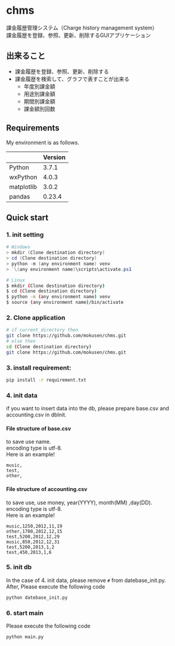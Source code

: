 # chms
課金履歴管理システム（Charge history management system）<br>
課金履歴を登録、参照、更新、削除するGUIアプリケーション

## 出来ること
- 課金履歴を登録、参照、更新、削除する
- 課金履歴を検索して、グラフで表すことが出来る
    - 年度別課金額
    - 用途別課金額
    - 期間別課金額
    - 課金額別回数

## Requirements
My environment is as follows.

|  | Version |
| :--- | :--- |
| Python | 3.7.1 |
| wxPython | 4.0.3 |
| matplotlib | 3.0.2 |
| pandas | 0.23.4 |

## Quick start
### 1. init setting

```PowerShell
# Windows
> mkdir (Clone destination directory)
> cd (Clone destination directory)
> python -m (any environment name) venv
> `\(any environment name)\scripts\activate.ps1
```

```bash
# Linux
$ mkdir (Clone destination directory)
$ cd (Clone destination directory)
$ python -m (any environment name) venv
$ source (any environment name)/bin/activate
```

### 2. Clone application

```bash
# if current_directory then
git clone https://github.com/mokusen/chms.git
# else then
cd (Clone destination directory)
git clone https://github.com/mokusen/chms.git
```

### 3. install requirement:

```bash
pip install -r requirement.txt
```

### 4. init data
if you want to insert data into the db, please prepare base.csv and accounting.csv in dbInit.<br>


#### File structure of base.csv
to save use name.<br>
encoding type is utf-8.<br>
Here is an example!

```
music,
test,
other,
```

#### File structure of accounting.csv
to save use, use money, year(YYYY), month(MM) ,day(DD).<br>
encoding type is utf-8.<br>
Here is an example!

```
music,1250,2012,11,19
other,1700,2012,12,15
test,5200,2012,12,29
music,850,2012,12,31
test,5200,2013,1,2
test,450,2013,1,6
```

### 5. init db
In the case of 4. init data, please remove `#` from datebase_init.py.<br>
After, Please execute the following code

```bash
python datebase_init.py
```

### 6. start main
Please execute the following code

```bash
python main.py
```